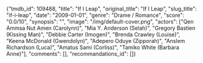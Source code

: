 {"tmdb_id": 109488, "title": "If I Leap", "original_title": "If I Leap", "slug_title": "if-i-leap", "date": "2009-01-01", "genre": "Drame / Romance", "score": "0.0/10", "synopsis": "", "image": "/img/default-cover.png", "actors": ["Qen Ammsa Nut Amen (Carolynn)", "Mia Y. Anderson (Selah)", "Gregory Bastien (Kissing Man)", "Debbie Carter (Imogen)", "Brenda Crawley (Louise)", "Keena McDonald (Gwendolyn)", "Adepero Oduye (Zipporah)", "Anslem Richardson (Luca)", "Amatus Sami (Corliss)", "Tamiko White (Barbara Anne)"], "comments": [], "recommandations_id": []}